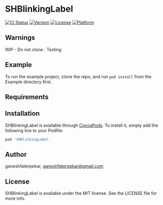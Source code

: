 # SHBlinkingLabel

[![CI Status](https://img.shields.io/travis/ganeshfaterpekar/SHBlinkingLabel.svg?style=flat)](https://travis-ci.org/ganeshfaterpekar/SHBlinkingLabel)
[![Version](https://img.shields.io/cocoapods/v/SHBlinkingLabel.svg?style=flat)](https://cocoapods.org/pods/SHBlinkingLabel)
[![License](https://img.shields.io/cocoapods/l/SHBlinkingLabel.svg?style=flat)](https://cocoapods.org/pods/SHBlinkingLabel)
[![Platform](https://img.shields.io/cocoapods/p/SHBlinkingLabel.svg?style=flat)](https://cocoapods.org/pods/SHBlinkingLabel)

## Warnings
WIP - Do not clone : Testing

## Example

To run the example project, clone the repo, and run `pod install` from the Example directory first.

## Requirements

## Installation

SHBlinkingLabel is available through [CocoaPods](https://cocoapods.org). To install
it, simply add the following line to your Podfile:

```ruby
pod 'SHBlinkingLabel'
```

## Author

ganeshfaterpekar, ganeshfaterpekar@gmail.com

## License

SHBlinkingLabel is available under the MIT license. See the LICENSE file for more info.
